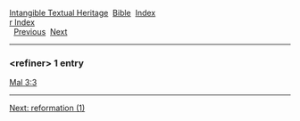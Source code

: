 [Intangible Textual Heritage](../../index)  [Bible](../index) 
[Index](index)   
[r Index](_r_)  
  [Previous](c09261)  [Next](c09263) 

------------------------------------------------------------------------

### &lt;refiner&gt; 1 entry

[Mal 3:3](../kjv/mal003.htm#003)  

------------------------------------------------------------------------

[Next: reformation (1)](c09263)
